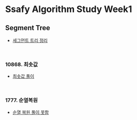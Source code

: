 # Ssafy Algorithm Study Week1

## Segment Tree
- [세그먼트 트리 정리](https://github.com/InJun2/TIL/blob/main/CS-topic/Algorithm/segment-tree.md)

<br>

### 10868. 최솟값
- [최솟값 풀이](https://github.com/InJun2/TIL/blob/main/Coding-Test/Baekjoon/Tree/최솟값.java)

<br>

### 1777. 순열복원
- [순열 복원 풀이 못함](https://github.com/InJun2/TIL/blob/main/Coding-Test/Baekjoon/Tree/순열복원.java)